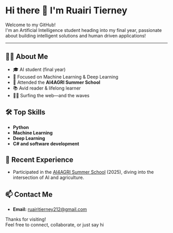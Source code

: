 # Hi there 👋 I'm Ruairi Tierney

Welcome to my GitHub!  
I'm an Artificial Intelligence student heading into my final year, passionate about building intelligent solutions and human driven applications!

---

## 👨‍💻 About Me
- 🎓 AI student (final year)
- 🧠 Focused on Machine Learning & Deep Learning
- 🌱 Attended the **AI4AGRI Summer School**
- 📚 Avid reader & lifelong learner
- 🏄‍♂️ Surfing the web—and the waves

## 🛠️ Top Skills
- **Python**
- **Machine Learning**
- **Deep Learning**
- **C# and software development**
  
## 🌱 Recent Experience
- Participated in the [AI4AGRI Summer School](https://www.ai4agri.org/) (2025), diving into the intersection of AI and agriculture.

## 📫 Contact Me
- **Email:** [ruairitierney212@gmail.com](mailto:ruairitierney212@gmail.com)


Thanks for visiting!  
Feel free to connect, collaborate, or just say hi 
